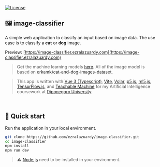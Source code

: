 <a href="https://github.com/ezralazuardy/image-classifier/blob/master/LICENSE">
  <img src="https://img.shields.io/github/license/ezralazuardy/heimdall" alt="License" target="_blank" rel="noopener noreferrer">
</a>

## 🖼️ image-classifier

A simple web application to classify an input based on image data. The use case is to classify a **cat** or **dog** image.

Preview: [https://image-classifier.ezralazuardy.com](https://image-classifier.ezralazuardy.com)

> Get the machine learning models [here](https://teachablemachine.withgoogle.com/models/g31y0pdXr). All of the image model is based on [erkamk/cat-and-dog-images-dataset](https://www.kaggle.com/datasets/erkamk/cat-and-dog-images-dataset).

> This app is written with [Vue 3 (Typescript)](https://vuejs.org), [Vite](https://vitejs.dev), [Volar](https://github.com/johnsoncodehk/volar), [p5.js](https://p5js.org), [ml5.js](https://ml5js.org), [TensorFlow.js](https://www.tensorflow.org/js), and [Teachable Machine](https://teachablemachine.withgoogle.com) for my Artificial Intelligence coursework at [Diponegoro University](https://ft.undip.ac.id/en/site).

<br/>

## 🚀 Quick start

Run the application in your local environment.

```bash
git clone https://github.com/ezralazuardy/image-classifier.git
cd image-classifier
npm install
npm run dev
```

> ⚠️ [Node.js](https://nodejs.org) need to be installed in your environment.
